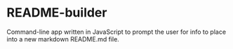 # README-builder
Command-line app written in JavaScript to prompt the user for info to place into a new markdown README.md file.
